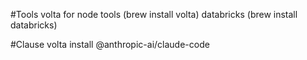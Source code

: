 #Tools
volta for node tools (brew install volta)
databricks (brew install databricks)

#Clause
volta install @anthropic-ai/claude-code

